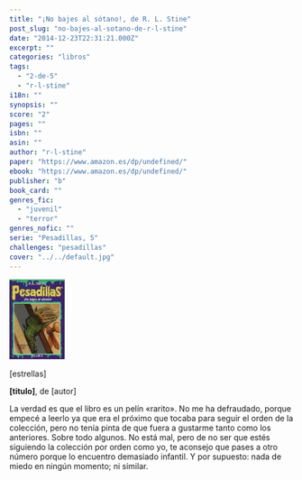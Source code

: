 ```yaml
---
title: "¡No bajes al sótano!, de R. L. Stine"
post_slug: "no-bajes-al-sotano-de-r-l-stine"
date: "2014-12-23T22:31:21.000Z"
excerpt: ""
categories: "libros"
tags: 
  - "2-de-5"
  - "r-l-stine"
i18n: ""
synopsis: ""
score: "2"
pages: ""
isbn: ""
asin: ""
author: "r-l-stine"
paper: "https://www.amazon.es/dp/undefined/"
ebook: "https://www.amazon.es/dp/undefined/"
publisher: "b"
book_card: ""
genres_fic: 
  - "juvenil"
  - "terror"
genres_nofic: ""
serie: "Pesadillas, 5"
challenges: "pesadillas"
cover: "../../default.jpg"
---
```


![[titulo-foto]](images/no-bajes-sotano-p.jpg)

\[estrellas\]

**\[titulo\]**, de \[autor\]

La verdad es que el libro es un pelín «rarito». No me ha defraudado, porque empecé a leerlo ya que era el próximo que tocaba para seguir el orden de la colección, pero no tenía pinta de que fuera a gustarme tanto como los anteriores. Sobre todo algunos. No está mal, pero de no ser que estés siguiendo la colección por orden como yo, te aconsejo que pases a otro número porque lo encuentro demasiado infantil. Y por supuesto: nada de miedo en ningún momento; ni similar.
